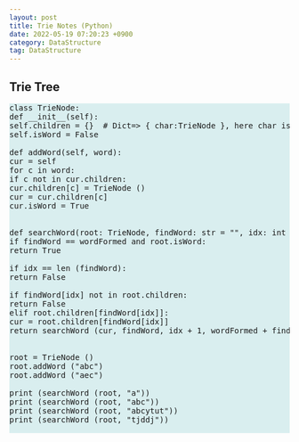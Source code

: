 ```yaml
---
layout: post
title: Trie Notes (Python)
date: 2022-05-19 07:20:23 +0900
category: DataStructure
tag: DataStructure
---
```



## Trie Tree

<pre class="code" style="background-color: rgb(217,238,239,255);">
class TrieNode:
def __init__(self):
self.children = {}  # Dict=> { char:TrieNode }, here char is node val
self.isWord = False

def addWord(self, word):
cur = self
for c in word:
if c not in cur.children:
cur.children[c] = TrieNode ()
cur = cur.children[c]
cur.isWord = True


def searchWord(root: TrieNode, findWord: str = "", idx: int = 0, wordFormed: str = ""):
if findWord == wordFormed and root.isWord:
return True

if idx == len (findWord):
return False

if findWord[idx] not in root.children:
return False
elif root.children[findWord[idx]]:
cur = root.children[findWord[idx]]
return searchWord (cur, findWord, idx + 1, wordFormed + findWord[idx])


root = TrieNode ()
root.addWord ("abc")
root.addWord ("aec")

print (searchWord (root, "a"))
print (searchWord (root, "abc"))
print (searchWord (root, "abcytut"))
print (searchWord (root, "tjddj"))

</pre>
